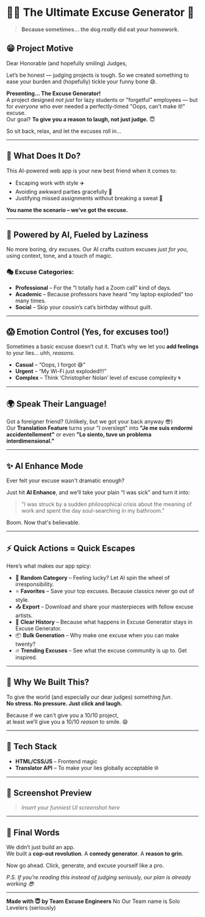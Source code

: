 # 🤷‍♂️ The Ultimate Excuse Generator 🙈

> **Because sometimes… the dog *really* did eat your homework.**

## 😁 Project Motive

Dear Honorable (and hopefully smiling) Judges,

Let’s be honest — judging projects is tough. So we created something to ease your burden and (hopefully) tickle your funny bone 😄.

**Presenting... The Excuse Generator!**  
A project designed *not just* for lazy students or "forgetful" employees — but for *everyone* who ever needed a perfectly-timed "Oops, can't make it!" excuse.  
Our goal? **To give you a reason to laugh, not just judge.** 😇

So sit back, relax, and let the excuses roll in...

---

## 🚀 What Does It Do?

This AI-powered web app is your new best friend when it comes to:
- Escaping work with style ✈️
- Avoiding awkward parties gracefully 🕺
- Justifying missed assignments without breaking a sweat 📝

**You name the scenario – we’ve got the excuse.**

---

## 🧠 Powered by AI, Fueled by Laziness

No more boring, dry excuses. Our AI crafts custom excuses *just for you*, using context, tone, and a touch of magic.

### 🎭 Excuse Categories:
- **Professional** – For the “I totally had a Zoom call” kind of days.
- **Academic** – Because professors have heard "my laptop exploded" too many times.
- **Social** – Skip your cousin’s cat’s birthday without guilt.

---

## 😱 Emotion Control (Yes, for excuses too!)

Sometimes a basic excuse doesn’t cut it. That’s why we let you **add feelings** to your lies... uhh, *reasons*.

- **Casual** – “Oops, I forgot 😅”
- **Urgent** – “My Wi-Fi just exploded!!!”
- **Complex** – Think ‘Christopher Nolan’ level of excuse complexity 🌀

---

## 🌍 Speak Their Language!

Got a foreigner friend? (Unlikely, but we got your back anyway 😎)  
Our **Translation Feature** turns your "I overslept" into **"Je me suis endormi accidentellement"** or even **"Lo siento, tuve un problema interdimensional."**

---

## ✨ AI Enhance Mode

Ever felt your excuse wasn't dramatic enough?

Just hit **AI Enhance**, and we’ll take your plain “I was sick” and turn it into:

> "I was struck by a sudden philosophical crisis about the meaning of work and spent the day soul-searching in my bathroom."

Boom. Now that's believable.

---

## ⚡ Quick Actions = Quick Escapes

Here’s what makes our app spicy:

- 🎲 **Random Category** – Feeling lucky? Let AI spin the wheel of irresponsibility.
- ⭐ **Favorites** – Save your top excuses. Because classics never go out of style.
- 📤 **Export** – Download and share your masterpieces with fellow excuse artists.
- 🧹 **Clear History** – Because what happens in Excuse Generator stays in Excuse Generator.
- 📦 **Bulk Generation** – Why make one excuse when you can make twenty?
- 🔥 **Trending Excuses** – See what the excuse community is up to. Get inspired.

---

## 🤡 Why We Built This?

To give the world (and especially our dear judges) something *fun*.  
**No stress. No pressure. Just click and laugh.**

Because if we can't give you a 10/10 project,  
at least we’ll give you a 10/10 *reason* to smile. 😄

---

## 🧪 Tech Stack

- **HTML/CSS/JS** – Frontend magic
- **Translator API** – To make your lies globally acceptable 🌐

---

## 📸 Screenshot Preview

> *Insert your funniest UI screenshot here*

---

## 🥺 Final Words

We didn’t just build an app.  
We built a **cop-out revolution**. A **comedy generator**. A **reason to grin**.

Now go ahead. Click, generate, and excuse yourself like a pro.

*P.S. If you're reading this instead of judging seriously, our plan is already working 😎*

---

**Made with 😇 by Team Excuse Engineers** No Our Team name is Solo Levelers (seriously)
